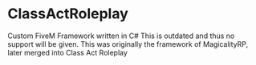 # ClassActRoleplay
 Custom FiveM Framework written in C#
 This is outdated and thus no support will be given. This was originally the framework of MagicalityRP, later merged into Class Act Roleplay
